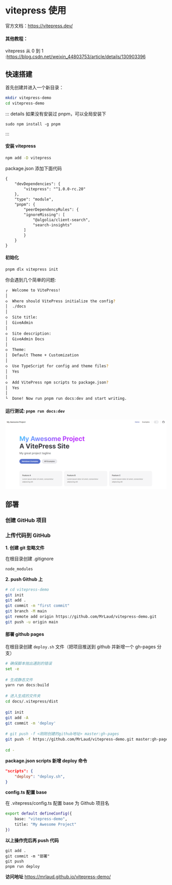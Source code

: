 # vitepress 使用

官方文档：https://vitepress.dev/

#### 其他教程：

vitepress 从 0 到 1 :https://blog.csdn.net/weixin_44803753/article/details/130903396

## 快速搭建

首先创建并进入一个新目录：

```bash
mkdir vitepress-demo
cd vitepress-demo
```

::: details 如果没有安装过 pnpm，可以全局安装下

```
sudo npm install -g pnpm
```

:::

#### 安装 vitepress

```bash
npm add -D vitepress
```

package.json 添加下面代码

```js{5-13}
{
    "devDependencies": {
        "vitepress": "^1.0.0-rc.20"
    },
    "type": "module",
    "pnpm": {
        "peerDependencyRules": {
        "ignoreMissing": [
            "@algolia/client-search",
            "search-insights"
        ]
        }
    }
}
```

#### 初始化

```bash
pnpm dlx vitepress init
```

你会遇到几个简单的问题:

```bash
┌  Welcome to VitePress!
│
◇  Where should VitePress initialize the config?
│  ./docs
│
◇  Site title:
│  GiveAdmin
│
◇  Site description:
│  GiveAdmin Docs
│
◇  Theme:
│  Default Theme + Customization
│
◇  Use TypeScript for config and theme files?
│  Yes
│
◇  Add VitePress npm scripts to package.json?
│  Yes
│
└  Done! Now run pnpm run docs:dev and start writing.
```

#### 运行测试: `pnpm run docs:dev`

![Alt text](../../public/study/front-end/vitepress/001.png)

## 部署

### 创建 GitHub 项目

<!-- ![Alt text](../../study/front-end/vitepress/002.png) -->

### 上传代码到 GitHub

**1. 创建 git 忽略文件**

在根目录创建 .gitignore

```
node_modules

```

**2. push Github 上**

```bash
# cd vitepress-demo
git init
git add .
git commit -m "first commit"
git branch -M main
git remote add origin https://github.com/MrLaud/vitepress-demo.git
git push -u origin main
```

#### 部署 github pages

在根目录创建 `deploy.sh` 文件（把项目推送到 github 并新增一个 gh-pages 分支）

```bash
# 确保脚本抛出遇到的错误
set -e

# 生成静态文件
yarn run docs:build

# 进入生成的文件夹
cd docs/.vitepress/dist

git init
git add -A
git commit -m 'deploy'

# git push -f <刚刚创建的github地址> master:gh-pages
git push -f https://github.com/MrLaud/vitepress-demo.git master:gh-pages

cd -
```

**package.json scripts 新增 deploy 命令**

```json
"scripts": {
    "deploy": "deploy.sh",
}
```

**config.ts 配置 base**

在 .vitepress/config.ts 配置 base 为 Github 项目名

```bash
export default defineConfig({
    base: "vitepress-demo",
    title: "My Awesome Project"
})
```

**以上操作完后再 push 代码**

```
git add .
git commit -m "部署"
git push
pnpm run deploy
```

<!-- ![Alt text](../../study/front-end/vitepress/003.png) -->

**访问地址**
https://mrlaud.github.io/vitepress-demo/
